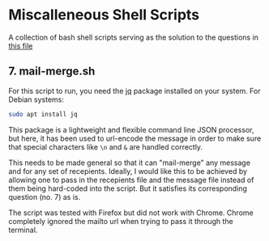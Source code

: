# Miscalleneous Shell Scripts
A collection of bash shell scripts serving as the solution to the questions in [this file](ICS_2305_BASH_ASSIGNEMNT.pdf)

## 7. mail-merge.sh
For this script to run, you need the [jq](https://jqlang.github.io/jq/) package installed on your system.
For Debian systems:
```bash
sudo apt install jq
```
This package is a lightweight and flexible command line JSON processor, but here, it has been used to url-encode the message in order to make sure that special characters like `\n` and `&` are handled correctly.

This needs to be made general so that it can "mail-merge" any message and for any set of recepients.
Ideally, I would like this to be achieved by allowing one to pass in the recepients file and the message file
instead of them being hard-coded into the script. But it satisfies its corresponding question (no. 7) as is.

The script was tested with Firefox but did not work with Chrome. Chrome completely ignored the mailto url when trying to pass it through the terminal.
